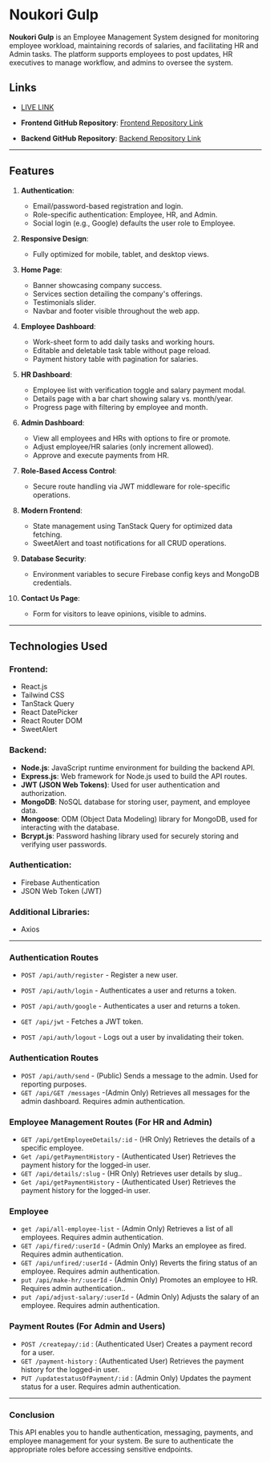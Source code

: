

# Noukori Gulp
**Noukori Gulp** is an Employee Management System designed for monitoring employee workload, maintaining records of salaries, and facilitating HR and Admin tasks. The platform supports employees to post updates, HR executives to manage workflow, and admins to oversee the system. 


  
## Links  

 -  [LIVE LINK](https://reliable-eclair-d8edc7.netlify.app/)   

- **Frontend GitHub Repository**: [Frontend Repository Link](https://github.com/kawsar334/Employee_Management_Client) 

- **Backend GitHub Repository**: [Backend Repository Link](https://github.com/kawsar334/Employee_Management_server)  
 

---


## Features

1. **Authentication**:  
   - Email/password-based registration and login.  
   - Role-specific authentication: Employee, HR, and Admin.  
   - Social login (e.g., Google) defaults the user role to Employee.  

2. **Responsive Design**:  
   - Fully optimized for mobile, tablet, and desktop views.  

3. **Home Page**:  
   - Banner showcasing company success.  
   - Services section detailing the company's offerings.  
   - Testimonials slider.  
   - Navbar and footer visible throughout the web app.  

4. **Employee Dashboard**:  
   - Work-sheet form to add daily tasks and working hours.  
   - Editable and deletable task table without page reload.  
   - Payment history table with pagination for salaries.  

5. **HR Dashboard**:  
   - Employee list with verification toggle and salary payment modal.  
   - Details page with a bar chart showing salary vs. month/year.  
   - Progress page with filtering by employee and month.  

6. **Admin Dashboard**:  
   - View all employees and HRs with options to fire or promote.  
   - Adjust employee/HR salaries (only increment allowed).  
   - Approve and execute payments from HR.  

7. **Role-Based Access Control**:  
   - Secure route handling via JWT middleware for role-specific operations.  

8. **Modern Frontend**:  
   - State management using TanStack Query for optimized data fetching.  
   - SweetAlert and toast notifications for all CRUD operations.  

9. **Database Security**:  
   - Environment variables to secure Firebase config keys and MongoDB credentials.  

10. **Contact Us Page**:  
    - Form for visitors to leave opinions, visible to admins.  


---

## Technologies Used

### **Frontend**:  
- React.js  
- Tailwind CSS  
- TanStack Query  
- React DatePicker  
- React Router DOM  
- SweetAlert  

### **Backend**:  

- **Node.js**: JavaScript runtime environment for building the backend API.
- **Express.js**: Web framework for Node.js used to build the API routes.
- **JWT (JSON Web Tokens)**: Used for user authentication and authorization.
- **MongoDB**: NoSQL database for storing user, payment, and employee data.
- **Mongoose**: ODM (Object Data Modeling) library for MongoDB, used for interacting with the database.
- **Bcrypt.js**: Password hashing library used for securely storing and verifying user passwords.

### **Authentication**:  
- Firebase Authentication  
- JSON Web Token (JWT)  

### **Additional Libraries**:  

- Axios  

---


### Authentication Routes  

- `POST /api/auth/register` - Register a new user.  
- `POST /api/auth/login` -  Authenticates a user and returns a token. 
- `POST /api/auth/google` -  Authenticates a user and returns a token. 

- `GET /api/jwt` -  Fetches a JWT token.
- `POST /api/auth/logout` -  Logs out a user by invalidating their token. 

### Authentication Routes  

- `POST /api/auth/send` -  (Public) Sends a message to the admin. Used for reporting purposes.  
- `GET /api/GET /messages` -(Admin Only) Retrieves all messages for the admin dashboard. Requires admin authentication.




### Employee Management Routes (For HR and Admin) 
- `GET /api/getEmployeeDetails/:id` - (HR Only) Retrieves the details of a specific employee. 
- `Get /api/getPaymentHistory` -  (Authenticated User) Retrieves the payment history for the logged-in user.
- `GET /api/details/:slug` - (HR Only) Retrieves user details by slug.. 
- `Get /api/getPaymentHistory` -  (Authenticated User) Retrieves the payment history for the logged-in user.
### Employee   
- `get /api/all-employee-list` -  (Admin Only) Retrieves a list of all employees. Requires admin authentication.  
- `GET /api/fired/:userId` - (Admin Only) Marks an employee as fired. Requires admin authentication. 
- `GET /api/unfired/:userId` - (Admin Only) Reverts the firing status of an employee. Requires admin authentication.
- `put /api/make-hr/:userId` - (Admin Only) Promotes an employee to HR. Requires admin authentication.. 
- `put /api/adjust-salary/:userId` - (Admin Only) Adjusts the salary of an employee. Requires admin authentication.
### Payment Routes (For Admin and Users)
- `POST /createpay/:id` : (Authenticated User) Creates a payment record for a user.
- `GET /payment-history` : (Authenticated User) Retrieves the payment history for the logged-in user.
- `PUT /updatestatusOfPayment/:id` : (Admin Only) Updates the payment status for a user. Requires admin authentication.
---
### Conclusion

This API enables you to handle authentication, messaging, payments, and employee management for your system. Be sure to authenticate the appropriate roles before accessing sensitive endpoints.






